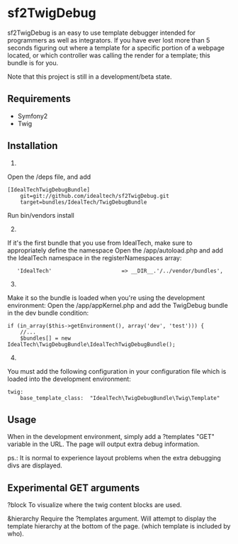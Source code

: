 sf2TwigDebug
==========

sf2TwigDebug is an easy to use template debugger intended for programmers as well as integrators.
If you have ever lost more than 5 seconds figuring out where a template for a specific portion of a webpage located,
or which controller was calling the render for a template; this bundle is for you.

Note that this project is still in a development/beta state.

Requirements
-----------

- Symfony2
- Twig

Installation
------------

1.
Open the /deps file, and add

    [IdealTechTwigDebugBundle]
        git=git://github.com/idealtech/sf2TwigDebug.git
        target=bundles/IdealTech/TwigDebugBundle

Run bin/vendors install

2.
If it's the first bundle that you use from IdealTech, make sure to appropriately define the namespace
Open the /app/autoload.php and add the IdealTech namespace in the registerNamespaces array:

       'IdealTech'                      => __DIR__.'/../vendor/bundles',

3.
Make it so the bundle is loaded when you're using the development environment:
Open the /app/appKernel.php and add the TwigDebug bundle in the dev bundle condition:

    if (in_array($this->getEnvironment(), array('dev', 'test'))) {
        //...
        $bundles[] = new IdealTech\TwigDebugBundle\IdealTechTwigDebugBundle();

4.
You must add the following configuration in your configuration file which is loaded
into the development environment:

    twig:
        base_template_class:  "IdealTech\TwigDebugBundle\Twig\Template"


Usage
-----
When in the development environment, simply add a ?templates "GET" variable in the URL.
The page will output extra debug information.

ps.: It is normal to experience layout problems when the extra debugging divs are displayed.

Experimental GET arguments
--------------------------

?block
To visualize where the twig content blocks are used.

&hierarchy
Require the ?templates argument.
Will attempt to display the template hierarchy at the bottom of the page. (which template is included by who).